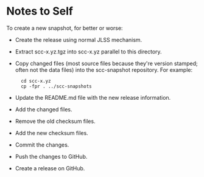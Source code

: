# Notes to Self

To create a new snapshot, for better or worse:

* Create the release using normal JLSS mechanism.
* Extract scc-x.yz.tgz into scc-x.yz parallel to this directory.
* Copy changed files (most source files because they're version stamped;
  often not the data files) into the scc-snapshot repository.
  For example:

        cd scc-x.yz
        cp -fpr . ../scc-snapshots

* Update the README.md file with the new release information.
* Add the changed files.
* Remove the old checksum files.
* Add the new checksum files.
* Commit the changes.
* Push the changes to GitHub.
* Create a release on GitHub.

